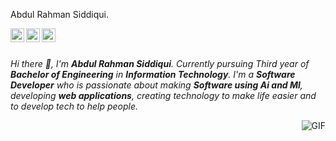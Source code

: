 
<!---
abdul-rahhman-siddiqui/abdul-rahhman-siddiqui is a ✨ special ✨ repository because its `README.md` (this file) appears on your GitHub profile.
You can click the Preview link to take a look at your changes.
--->
Abdul Rahman Siddiqui.

<a href="https://www.linkedin.com/in/abdul-rahman-siddiqui-244361129/" target="_blank">
  <img align="left" alt="Abdul Rahman's LinkdeIn" width="22px" src="https://cdn.jsdelivr.net/npm/simple-icons@v3/icons/linkedin.svg" />
</a>

<a href="https://www.hackerrank.com/122abdulrahman" target="_blank">
  <img align="left" alt="Abdul Rahman's Hackerrank" width="22px" src="https://cdn.jsdelivr.net/npm/simple-icons@3.1.0/icons/hackerrank.svg" />
</a>

<a href="https://www.instagram.com/abdul_rahman0402/" target="_blank">
  <img align="left" alt="Abdul Rahman's Instagram" width="22px" src="https://cdn.jsdelivr.net/npm/simple-icons@v3/icons/instagram.svg" />
</a>

<br />
<br />
<p>
  <em>
    Hi there 👋, I'm <b>Abdul Rahman Siddiqui</b>. Currently pursuing Third year of <b>Bachelor of Engineering</b> in <b>Information Technology</b>. I'm a <b>Software Developer</b> who is passionate about making <b>Software using Ai and Ml</b>, developing <b>web applications</b>, creating technology to make life easier and to develop tech to help people.
  </em>
</p>
  <img align="right" alt="GIF" src="https://media.giphy.com/media/bGgsc5mWoryfgKBx1u/giphy.gif">
